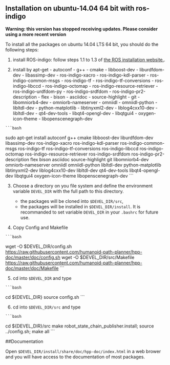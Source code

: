 ## Installation on ubuntu-14.04 64 bit with ros-indigo

**Warning: this version has stopped receiving updates. Please consider using a more recent version**

To install all the packages on ubuntu 14.04 LTS 64 bit, you should do the following steps:

  1. install ROS-indigo: follow steps 1.1 to 1.3 of [the ROS installation website.](http://wiki.ros.org/indigo/Installation/Ubuntu).

  2. install by apt-get
    - autoconf
    - g++
    - cmake
    - libboost-dev
    - liburdfdom-dev
    - libassimp-dev
    - ros-indigo-xacro
    - ros-indigo-kdl-parser
    - ros-indigo-common-msgs
    - ros-indigo-tf
    - ros-indigo-tf-conversions
    - ros-indigo-libccd
    - ros-indigo-octomap
    - ros-indigo-resource-retriever
    - ros-indigo-urdfdom-py
    - ros-indigo-srdfdom
    - ros-indigo-pr2-description
    - flex
    - bison
    - asciidoc
    - source-highlight
    - git
    - libomniorb4-dev
    - omniorb-nameserver
    - omniidl
    - omniidl-python
    - libltdl-dev
    - python-matplotlib
    - libtinyxml2-dev
    - liblog4cxx10-dev
    - libltdl-dev
    - qt4-dev-tools
    - libqt4-opengl-dev
    - libqtgui4
    - oxygen-icon-theme
    - libopenscenegraph-dev

    ```bash
sudo apt-get install autoconf g++ cmake libboost-dev liburdfdom-dev libassimp-dev ros-indigo-xacro ros-indigo-kdl-parser ros-indigo-common-msgs ros-indigo-tf ros-indigo-tf-conversions ros-indigo-libccd ros-indigo-octomap ros-indigo-resource-retriever ros-indigo-srdfdom ros-indigo-pr2-description flex bison asciidoc source-highlight git libomniorb4-dev omniorb-nameserver omniidl omniidl-python libltdl-dev python-matplotlib libtinyxml2-dev liblog4cxx10-dev libltdl-dev qt4-dev-tools libqt4-opengl-dev libqtgui4 oxygen-icon-theme libopenscenegraph-dev
    ```

  3. Choose a directory on you file system and define the environment
     variable `DEVEL_DIR` with the full path to this directory.
     - the packages will be cloned into `$DEVEL_DIR/src`,
     - the packages will be installed in `$DEVEL_DIR/install`.
     It is recommanded to set variable `DEVEL_DIR` in your `.bashrc` for future use.

  4. Copy Config and Makefile

    ```bash
wget -O $DEVEL_DIR/config.sh https://raw.githubusercontent.com/humanoid-path-planner/hpp-doc/master/doc/config.sh
wget -O $DEVEL_DIR/src/Makefile https://raw.githubusercontent.com/humanoid-path-planner/hpp-doc/master/doc/Makefile
    ```

  5. cd into `$DEVEL_DIR` and type

    ```bash
cd ${DEVEL_DIR}
source config.sh
    ```

  6. cd into `$DEVEL_DIR/src` and type

    ```bash
cd ${DEVEL_DIR}/src
make robot_state_chain_publisher.install;
source ../config.sh;
make all
    ```

##Documentation

  Open `$DEVEL_DIR/install/share/doc/hpp-doc/index.html` in a web brower and you
  will have access to the documentation of most packages.
